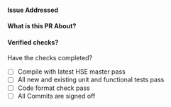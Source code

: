#### Issue Addressed
<!-- Issue number -->

#### What is this PR About?
<!-- Describe the changes in this PR and add any information helpful for reviewing. -->

#### Verified checks?
Have the checks completed?
- [ ] Compile with latest HSE master pass
- [ ] All new and existing unit and functional tests pass
- [ ] Code format check pass
- [ ] All Commits are signed off
